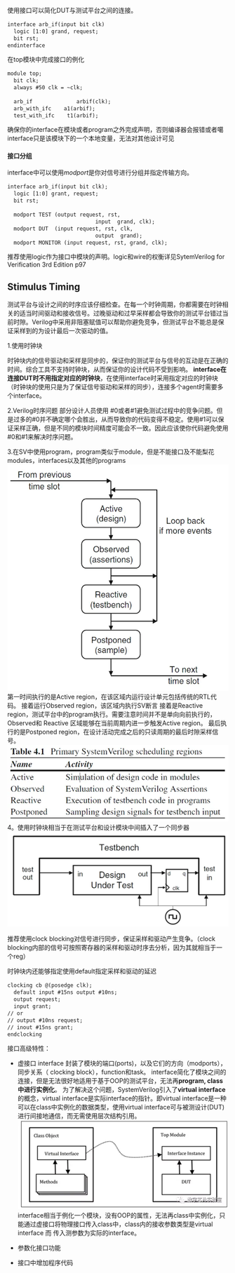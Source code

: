 使用接口可以简化DUT与测试平台之间的连接。
```
interface arb_if(input bit clk)
  logic [1:0] grand, request;
  bit rst;
endinterface
```
在top模块中完成接口的例化
```
module top;
  bit clk;
  always #50 clk = ~clk;

  arb_if              arbif(clk);
  arb_with_ifc    a1(arbif);
  test_with_ifc    t1(arbif);
```
确保你的interface在模块或者program之外完成声明，否则编译器会报错或者噶interface只是该模块下的一个本地变量，无法对其他设计可见

#### 接口分组
interface中可以使用*modport*是你对信号进行分组并指定传输方向。
```
interface arb_if(input bit clk);
  logic [1:0] grant, request;
  bit rst;

  modport TEST (output request, rst,
                            input  grand, clk);
  modport DUT  (input request, rst, clk,
                            output  grand);
  modport MONITOR (input request, rst, grand, clk);
```
推荐使用logic作为接口中模块的声明。logic和wire的权衡详见SytemVerilog for Verification 3rd Edition p97
## Stimulus Timing
测试平台与设计之间的时序应该仔细检查。在每一个时钟周期，你都需要在时钟相关的适当时间驱动和接收信号。过晚驱动和过早采样都会导致你的测试平台错过当前时隙。Verilog中采用非阻塞赋值可以帮助你避免竞争，但测试平台不能总是保证采样到的为设计最后一次驱动的值。

1.使用时钟块

时钟块内的信号驱动和采样是同步的，保证你的测试平台与信号的互动是在正确的时间。综合工具不支持时钟块，从而保证你的设计代码不受到影响。
**interface在连接DUT时不用指定对应的时钟块**，在使用interface时采用指定对应的时钟块（时钟块的使用只是为了保证信号驱动和采样的同步），连接多个agent时需要多个interface。

2.Verilog时序问题
部分设计人员使用 #0或者#1避免测试过程中的竞争问题。但是过多的#0并不确定哪个会胜出，从而导致你的代码变得不稳定。使用#1可以保证采样正确，但是不同的模块时间精度可能会不一致。因此应该使你代码避免使用#0和#1来解决时序问题。

3.在SV中使用program，program类似于module，但是不能接口及不能梨花modules，interfaces以及其他的programs
![](接口.assets\23495115-a6a2d0d920ac9ae7.png)
第一时间执行的是Active region，在该区域内运行设计单元包括传统的RTL代码。
接着运行Observed region，该区域内执行SV断言
接着是Reactive region，测试平台中的program执行。需要注意时间并不是单向向前执行的，Observed和 Reactive 区域能够在当前周期内进一步触发Active region。
最后执行的是Postponed region，在设计活动完成之后的只读周期的最后时隙采样信号。
![](接口.assets\23495115-f7c701803b47a371.png)
4。使用时钟块相当于在测试平台和设计模块中间插入了一个同步器
![](接口.assets\23495115-58388f4e29eea972.png)

推荐使用clock blocking对信号进行同步，保证采样和驱动产生竞争。（clock blocking内部的信号可按照寄存器的采样和驱动时序去分析，因为其就相当于一个reg）

时钟块内还能够指定使用default指定采样和驱动的延迟
```
clocking cb @(posedge clk);
  default input #15ns output #10ns;
  output request;
  input grant;
// or
// output #10ns request;
// inout #15ns grant;
endclocking
```

接口高级特性：
* 虚接口
interface 封装了模块的端口(ports)，以及它们的方向（modports），同步关系（ clocking block），function和task。
interface简化了模块之间的连接，但是无法很好地适用于基于OOP的测试平台，无法再**program, class中进行实例化**。
为了解决这个问题，SystemVerilog引入了**virtual interface**的概念，virtual interface是实际interface的指针。即virtual interface是一种可以在class中实例化的数据类型，使用virtual interface可与被测设计(DUT)进行间接地通信，而无需使用层次结构引用。
![](接口.assets\23495115-6c42231f3ef8b856.png)
interface相当于例化一个模块，没有OOP的属性，无法再class中实例化，只能通过虚接口将物理接口传入class中，class内的接收参数类型是virtual interface 而 传入测参数为实际的interface。

* 参数化接口功能
* 接口中增加程序代码
